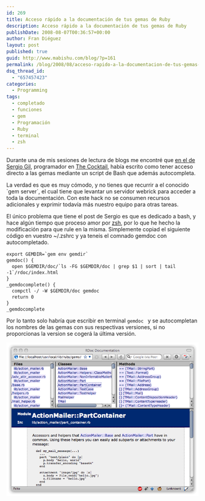 ```yaml
---
id: 269
title: Acceso rápido a la documentación de tus gemas de Ruby
description: Acceso rápido a la documentación de tus gemas de Ruby
publishDate: 2008-08-07T00:36:57+00:00
author: Fran Diéguez
layout: post
published: true
guid: http://www.mabishu.com/blog/?p=161
permalink: /blog/2008/08/acceso-rapido-a-la-documentacion-de-tus-gemas-de-ruby/
dsq_thread_id:
  - "657457423"
categories:
  - Programming
tags:
  - completado
  - funciones
  - gem
  - Programación
  - Ruby
  - terminal
  - zsh
---
```

Durante una de mis sesiones de lectura de blogs me encontré que [en el de Sergio Gil](http://www.lacoctelera.com/porras/post/2008/07/11/rapido-acceso-la-documentacion-las-gemas-instaladas "Acceso rápido a la Documentación de tus gemas"), programador en [The Cocktail](http://www.the-cocktail.com/ "The Cocktail: consultora de experiencia de usuario y diseño de interacción"), había escrito como tener acceso directo a las gemas mediante un script de Bash que además autocompleta.

La verdad es que es muy cómodo, y no tienes que recurrir a el conocido \`gem server\`, el cual tiene que levantar un servidor webrick para acceder a toda la documentación. Con este hack no se consumen recursos adicionales y exprimir todavía más nuestro equipo para otras tareas.

El único problema que tiene el post de Sergio es que es dedicado a bash, y hace algún tiempo que proceso amor por [zsh](http://www.zsh.org/ "Z Shell"), por lo que he hecho la modificación para que rule en la misma. Simplemente copiad el siguiente código en vuestro \~/.zshrc y ya teneis el comnado gemdoc con autocompletado.

```
export GEMDIR=`gem env gemdir`
gemdoc() {
  open $GEMDIR/doc/`ls -FG $GEMDIR/doc | grep $1 | sort | tail -1`/rdoc/index.html
}
_gemdocomplete() {
  compctl -/ -W $GEMDIR/doc gemdoc
  return 0
}
_gemdocomplete
```

Por lo tanto solo habría que escribir en terminal ` gemdoc  ` y se
autocompletan los nombres de las gemas con sus respectivas versiones, si
no proporcionas la version se cogerá la última versión.

![captura firefox gems](./captura-firefox-gems.gif)
